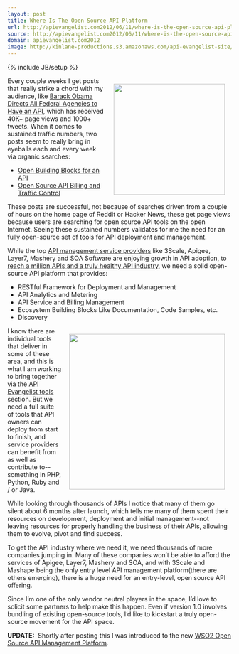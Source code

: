 ```yaml
---
layout: post
title: Where Is The Open Source API Platform
url: http://apievangelist.com2012/06/11/where-is-the-open-source-api-platform/
source: http://apievangelist.com2012/06/11/where-is-the-open-source-api-platform/
domain: apievangelist.com2012
image: http://kinlane-productions.s3.amazonaws.com/api-evangelist-site/blog/building_blocks_blank_stack_image_500_clr.png
---
```

{% include JB/setup %}
<p><img style="padding: 15px;" src="http://kinlane-productions.s3.amazonaws.com/building_blocks.jpeg" alt="" width="250" align="right" /></p>
<p>Every couple weeks I get posts that really strike a chord with my audience, like <a href="http://blog.apievangelist.com/2012/06/01/barak-obama-directs-all-federal-agencies-to-have-an-api/">Barack Obama Directs All Federal Agencies to Have an API</a>, which has received 40K+ page views and 1000+ tweets.  When it comes to sustained traffic numbers, two posts seem to really bring in eyeballs each and every week via organic searches:</p>
<ul class="mainlist">
<li><a title="Open Building Blocks for an API" href="/2011/04/04/open-building-blocks-for-an-api/">Open Building Blocks for an API</a></li>
<li><a title="Open Source API Billing and Traffic Control" href="http://apievangelist.com/2011/05/21/open-source-api-billing-and-traffic-control/">Open Source API Billing and Traffic Control</a></li>
</ul>
<p>These posts are successful, not because of searches driven from a couple of hours on the home page of Reddit or Hacker News, these get page views because users are searching for open source API tools on the open Internet.  Seeing these sustained numbers validates for me the need for an fully open-source set of tools for API deployment and management.</p>
<p>While the top <a href="http://blog.apievangelist.com/serviceproviders/">API management service providers</a> like 3Scale, Apigee, Layer7, Mashery and SOA Software are enjoying growth in API adoption, to <a href="http://blog.programmableweb.com/2012/06/05/reaching-a-million-apis-and-what-to-do-when-we-get-there/">reach a million APIs and a truly healthy API industry</a>, we need a solid open-source API platform that provides:</p>
<ul class="mainlist">
<li>RESTful Framework for Deployment and Management</li>
<li>API Analytics and Metering</li>
<li>API Service and Billing Management</li>
<li>Ecosystem Building Blocks Like Documentation, Code Samples, etc.</li>
<li>Discovery</li>
</ul>
<p><img style="padding: 15px;" src="http://kinlane-productions.s3.amazonaws.com/google/Google-APIs-Console-1.png" alt="" width="350" align="right" /></p>
<p>I know there are individual tools that deliver in some of these area, and this is what I am working to bring together via the <a title="API Evangelist Tools" href="http://blog.apievangelist.com/apitools/">API Evangelist tools</a> section.  But we need a full suite of tools that API owners can deploy from start to finish, and service providers can benefit from as well as contribute to--something in PHP, Python, Ruby and / or Java.</p>
<p>While looking through thousands of APIs I notice that many of them go silent about 6 months after launch, which tells me many of them spent their resources on development, deployment and initial management--not leaving resources for properly handling the business of their APIs, allowing them to evolve, pivot and find success.</p>
<p>To get the API industry where we need it, we need thousands of more companies jumping in.  Many of these companies won&rsquo;t be able to afford the services of Apigee, Layer7, Mashery and SOA, and with 3Scale and Mashape being the only entry level API management platform(there are others emerging), there is a huge need for an entry-level, open source API offering.</p>
<p>Since I&rsquo;m one of the only vendor neutral players in the space, I&rsquo;d love to solicit some partners to help make this happen.  Even if version 1.0 involves bundling of existing open-source tools, I&rsquo;d like to kickstart a truly open-source movement for the API space.</p>
<p><strong>UPDATE:</strong> &nbsp;Shortly after posting this I was introduced to the new <a title="WSO2 Open Source API Management Platform" href="http://apievangelist.com/2012/06/19/the-100-open-source-api-platform-i-was-looking-for/">WSO2 Open Source API Management Platform</a>.</p>
